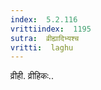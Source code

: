 ```yaml
---
index:  5.2.116
vrittiindex:  1195
sutra:  व्रीह्यादिभ्यश्च
vritti:  laghu 
---
```


व्रीही. व्रीहिकः..

